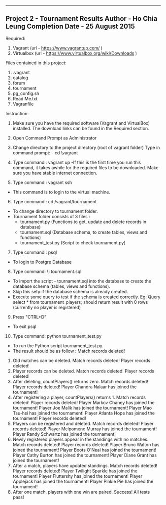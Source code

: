 ------------------------------------
Project 2	- Tournament Results
Author 		- Ho Chia Leung
Completion Date	- 25 August 2015
------------------------------------

Required:
1. Vagrant (url - https://www.vagrantup.com/ )
2. Virtualbox (url - https://www.virtualbox.org/wiki/Downloads )

Files contained in this project:
1. .vagrant
2. catalog
3. forum
4. tournament
5. pg_config.sh
6. Read Me.txt
7. Vagranfile

Instruction:
1. Make sure you have the required software (Vagrant and VirtualBox) installed. The download links can be found in the Required section.

2. Open Command Prompt as Administrator

3. Change directory to the project directory (root of vagrant folder)
	Type in command prompt:
		- cd <project directory>\vagrant

4. Type command : vagrant up
-If this is the first time you run this command, it takes awhile for the required files to be downloaded. Make sure you have stable internet connection.

5. Type command : vagrant ssh
- This command is to login to the virtual machine.

6. Type command : cd /vagrant/tournament
- To change directory to tournament folder.
- Tournament folder consists of 3 files :
	- tournament.py (Functions to get, update and delete records in database)
	- tournament.sql (Database schema, to create tables, views and functions)
	- tournament_test.py (Script to check tournament.py)

7. Type command : psql
- To login to Postgre Database

8. Type command: \i tournament.sql
- To import the script - tournament.sql into the database to create the database schema (tables, views and functions).
- Skip this setp if the database schema is already created.
- Execute some query to test if the schema is created correctly. Eg: Query select * from tournament_players; should return result with 0 rows (currently no player is registered)

9. Press "CTRL+D"
- To exit psql

10. Type command: python tournament_test.py
- To run the Python script tournament_test.py.
- The result should be as follow :
Match records deleted!
1. Old matches can be deleted.
Match records deleted!
Player records deleted!
2. Player records can be deleted.
Match records deleted!
Player records deleted!
3. After deleting, countPlayers() returns zero.
Match records deleted!
Player records deleted!
Player Chandra Nalaar has joined the tournament!
4. After registering a player, countPlayers() returns 1.
Match records deleted!
Player records deleted!
Player Markov Chaney has joined the tournament!
Player Joe Malik has joined the tournament!
Player Mao Tsu-hsi has joined the tournament!
Player Atlanta Hope has joined the tournament!
Player records deleted!
5. Players can be registered and deleted.
Match records deleted!
Player records deleted!
Player Melpomene Murray has joined the tournament!
Player Randy Schwartz has joined the tournament!
6. Newly registered players appear in the standings with no matches.
Match records deleted!
Player records deleted!
Player Bruno Walton has joined the tournament!
Player Boots O'Neal has joined the tournament!
Player Cathy Burton has joined the tournament!
Player Diane Grant has joined the tournament!
7. After a match, players have updated standings.
Match records deleted!
Player records deleted!
Player Twilight Sparkle has joined the tournament!
Player Fluttershy has joined the tournament!
Player Applejack has joined the tournament!
Player Pinkie Pie has joined the tournament!
8. After one match, players with one win are paired.
Success!  All tests pass!






